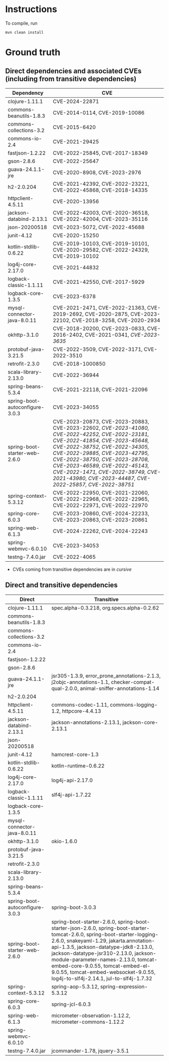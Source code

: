 # Instructions
To compile, run 
```
mvn clean install
```

# Ground truth
## Direct dependencies and associated CVEs (including from transitive dependencies)
| Dependency | CVE |
| --- | --- |
| clojure-1.11.1 | CVE-2024-22871 |
| commons-beanutils-1.8.3 | CVE-2014-0114, CVE-2019-10086 |
| commons-collections-3.2 | CVE-2015-6420 |
| commons-io-2.4 | CVE-2021-29425 |
| fastjson-1.2.22 | CVE-2022-25845, CVE-2017-18349 |
| gson-2.8.6 | CVE-2022-25647 |
| guava-24.1.1-jre | CVE-2020-8908, CVE-2023-2976 |
| h2-2.0.204 | CVE-2021-42392, CVE-2022-23221, CVE-2022-45868, CVE-2018-14335 |
| httpclient-4.5.11 | CVE-2020-13956 |
| jackson-databind-2.13.1 | CVE-2022-42003, CVE-2020-36518, CVE-2022-42004, CVE-2023-35116 |
| json-20200518 | CVE-2023-5072, CVE-2022-45688 |
| junit-4.12 | CVE-2020-15250 |
| kotlin-stdlib-0.6.22 | CVE-2019-10103, CVE-2019-10101, CVE-2020-29582, CVE-2022-24329, CVE-2019-10102 |
| log4j-core-2.17.0 | CVE-2021-44832 |
| logback-classic-1.1.11 | CVE-2021-42550, CVE-2017-5929 |
| logback-core-1.3.5 | CVE-2023-6378 |
| mysql-connector-java-8.0.11 | CVE-2021-2471, CVE-2022-21363, CVE-2019-2692, CVE-2020-2875, CVE-2023-22102, CVE-2018-3258, CVE-2020-2934 |
| okhttp-3.1.0 | CVE-2018-20200, CVE-2023-0833, CVE-2016-2402, CVE-2021-0341, _CVE-2023-3635_ |
| protobuf-java-3.21.5 | CVE-2022-3509, CVE-2022-3171, CVE-2022-3510 |
| retrofit-2.3.0 | CVE-2018-1000850 |
| scala-library-2.13.0 | CVE-2022-36944 |
| spring-beans-5.3.4 | CVE-2021-22118, CVE-2021-22096 |
| spring-boot-autoconfigure-3.0.3 | CVE-2023-34055 |
| spring-boot-starter-web-2.6.0 | CVE-2023-20873, CVE-2023-20883, CVE-2023-22602, _CVE-2023-41080, CVE-2022-42252, CVE-2022-23181, CVE-2022-41854, CVE-2023-45648, CVE-2022-38752, CVE-2022-34305, CVE-2022-29885, CVE-2023-42795, CVE-2022-38750, CVE-2023-28708, CVE-2023-46589, CVE-2022-45143, CVE-2022-1471, CVE-2022-38749, CVE-2021-43980, CVE-2023-44487, CVE-2022-25857, CVE-2022-38751_ |
| spring-context-5.3.12 | CVE-2022-22950, CVE-2021-22060, CVE-2022-22968, CVE-2022-22965, CVE-2022-22971, CVE-2022-22970 |
| spring-core-6.0.3 | CVE-2023-20860, CVE-2024-22233, CVE-2023-20863, CVE-2023-20861 |
| spring-web-6.1.3 | CVE-2024-22262, CVE-2024-22243 |
| spring-webmvc-6.0.10 | CVE-2023-34053 |
| testng-7.4.0.jar | CVE-2022-4065 |
* CVEs coming from transitive dependencies are in _cursive_

## Direct and transitive dependencies
| Direct | Transitive |
| --- | --- |
| clojure-1.11.1 | spec.alpha-0.3.218, org.specs.alpha-0.2.62 |
| commons-beanutils-1.8.3 |  |
| commons-collections-3.2 |  |
| commons-io-2.4 |  |
| fastjson-1.2.22 |  |
| gson-2.8.6 |  |
| guava-24.1.1-jre | jsr305-1.3.9, error_prone_annotations-2.1.3, j2objc-annotations-1.1, checker-compat-qual-2.0.0, animal-sniffer-annotations-1.14 |
| h2-2.0.204 |  |
| httpclient-4.5.11 | commons-codec-1.11, commons-logging-1.2, httpcore-4.4.13 |
| jackson-databind-2.13.1 | jackson-annotations-2.13.1, jackson-core-2.13.1 |
| json-20200518 |  |
| junit-4.12 | hamcrest-core-1.3 |
| kotlin-stdlib-0.6.22 | kotlin-runtime-0.6.22 |
| log4j-core-2.17.0 | log4j-api-2.17.0 |
| logback-classic-1.1.11 | slf4j-api-1.7.22 |
| logback-core-1.3.5 |  |
| mysql-connector-java-8.0.11 |  |
| okhttp-3.1.0 | okio-1.6.0 |
| protobuf-java-3.21.5 |  |
| retrofit-2.3.0 |  |
| scala-library-2.13.0 |  |
| spring-beans-5.3.4 |  |
| spring-boot-autoconfigure-3.0.3 | spring-boot-3.0.3 |
| spring-boot-starter-web-2.6.0 | spring-boot-starter-2.6.0, spring-boot-starter-json-2.6.0, spring-boot-starter-tomcat-2.6.0, spring-boot-starter-logging-2.6.0, snakeyaml-1.29, jakarta.annotation-api-1.3.5, jackson-datatype-jdk8-2.13.0, jackson-datatype-jsr310-2.13.0, jackson-module-parameter-names-2.13.0, tomcat-embed-core-9.0.55, tomcat-embed-el-9.0.55, tomcat-embed-websocket-9.0.55, log4j-to-slf4j-2.14.1, jul-to-slf4j-1.7.32|
| spring-context-5.3.12 | spring-aop-5.3.12, spring-expression-5.3.12 |
| spring-core-6.0.3 | spring-jcl-6.0.3 |
| spring-web-6.1.3 | micrometer-observation-1.12.2, micrometer-commons-1.12.2 |
| spring-webmvc-6.0.10 |  |
| testng-7.4.0.jar | jcommander-1.78, jquery-3.5.1 |
